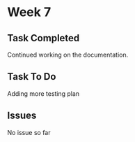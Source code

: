 # Week 7

## Task Completed
Continued working on the documentation.

## Task To Do
Adding more testing plan

## Issues
No issue so far